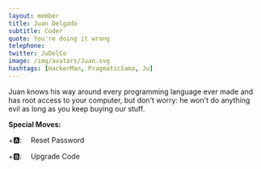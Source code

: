 ```yaml
---
layout: member
title: Juan Delgado
subtitle: Coder
quote: You're doing it wrong
telephone: 
twitter: JuDelCo
image: /img/avatars/Juan.svg
hashtags: [HackerMan, PragmaticSama, Ju]
---
```


Juan knows his way around every programming language ever made and has root access to your computer, but don't worry: he won't do anything evil as long as you keep buying our stuff.

**Special Moves:**

<div class="has-text-left">

<i class="fas fa-arrow-down" style="transform: rotateZ(-45deg);"></i>
<i class="fas fa-arrow-down" style="transform: rotateZ(-225deg);"></i>
<i class="fas fa-arrow-down" style="transform: rotateZ(-135deg);"></i>
<i class="fas fa-arrow-down" style="transform: rotateZ(-315deg);"></i>
+🅰: &emsp;Reset Password

</div>
<div class="has-text-left">

<i class="fas fa-arrow-up"></i>
<i class="fas fa-arrow-up"></i>
<i class="fas fa-arrow-up"></i>
<i class="fas fa-arrow-up"></i>
+🅱: &emsp;Upgrade Code

</div>